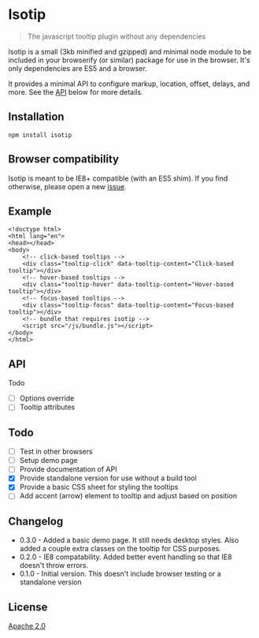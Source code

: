 # Isotip

> The javascript tooltip plugin without any dependencies

Isotip is a small (3kb minified and gzipped) and minimal node module to be included in your browserify (or similar) package for use in the browser. It's only dependencies are ES5 and a browser.

It provides a minimal API to configure markup, location, offset, delays, and more. See the [API](#api) below for more details.

## Installation

```
npm install isotip
```

## Browser compatibility

Isotip is meant to be IE8+ compatible (with an ES5 shim). If you find otherwise, please open a new [issue](https://github.com/datuhealth/isotip/issues/new).

## Example

```
<!doctype html>
<html lang="en">
<head></head>
<body>
    <!-- click-based tooltips -->
    <div class="tooltip-click" data-tooltip-content="Click-based tooltip"></div>
    <!-- hover-based tooltips -->
    <div class="tooltip-hover" data-tooltip-content="Hover-based tooltip"></div>
    <!-- focus-based tooltips -->
    <div class="tooltip-focus" data-tooltip-content="Focus-based tooltip"></div>
    <!-- bundle that requires isotip -->
    <script src="/js/bundle.js"></script>
</body>
</html>
```

## API

Todo
- [ ] Options override
- [ ] Tooltip attributes

## Todo

- [ ] Test in other browsers
- [ ] Setup demo page
- [ ] Provide documentation of API
- [x] Provide standalone version for use without a build tool
- [x] Provide a basic CSS sheet for styling the tooltips
- [ ] Add accent (arrow) element to tooltip and adjust based on position

## Changelog

- 0.3.0 - Added a basic demo page. It still needs desktop styles. Also added a couple extra classes on the tooltip for CSS purposes.
- 0.2.0 - IE8 compatability. Added better event handling so that IE8 doesn't throw errors.
- 0.1.0 - Initial version. This doesn't include browser testing or a standalone version

## License

[Apache 2.0](LICENSE.md)
